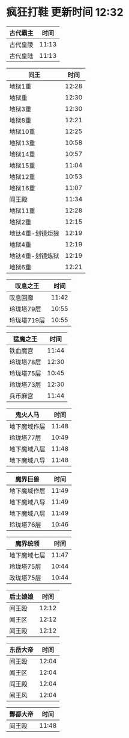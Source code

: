 # 疯狂打鞋 更新时间 12:32

| 古代霸主   | 时间    |
|--------|-------|
| 古代皇陵 | 11:13 |
| 古代皇陆 | 11:13 |

| 间王   | 时间    |
|--------|-------|
| 地狱1重 | 12:28 |
| 地狱重 | 12:30 |
| 地狱3重 | 12:30 |
| 地狱8重 | 12:21 |
| 地狱10重 | 12:25 |
| 地狱13重 | 10:58 |
| 地狱14重 | 10:57 |
| 地狱15重 | 11:04 |
| 地狱12重 | 10:53 |
| 地狱16重 | 11:07 |
| 阎王殿 | 11:34 |
| 地狱11重 | 12:28 |
| 地狱2重 | 12:15 |
| 地钛4重-划镜炬狼 | 12:19 |
| 地狱4重 | 12:19 |
| 地钛4重-划镜炼狱 | 12:19 |
| 地狱6重 | 12:21 |

| 叹息之王   | 时间    |
|--------|-------|
| 叹息回廊 | 11:42 |
| 玲珑塔79层 | 10:55 |
| 玲珑塔719层 | 10:55 |

| 猛魔之王   | 时间    |
|--------|-------|
| 铁血魔宫 | 11:44 |
| 玲珑塔78层 | 12:30 |
| 玲珑塔75层 | 10:45 |
| 玲珑塔73层 | 12:30 |
| 兵币麻宫 | 11:44 |

| 鬼火人马   | 时间    |
|--------|-------|
| 地下魔域作层 | 11:48 |
| 玲珑塔77层 | 10:49 |
| 地下魔域八层 | 11:48 |
| 地下魔域八导 | 11:48 |

| 魔界巨兽   | 时间    |
|--------|-------|
| 地下魔域作层 | 11:49 |
| 地下魔域八导 | 11:49 |
| 地下魔域八层 | 11:49 |
| 玲珑塔76层 | 10:46 |

| 魔界统领   | 时间    |
|--------|-------|
| 地下魔域七层 | 11:47 |
| 玲珑塔75层 | 10:44 |
| 政珑塔75层 | 10:44 |

| 后土娘娘   | 时间    |
|--------|-------|
| 间王殴 | 12:12 |
| 闻王区 | 12:12 |
| 闻王殴 | 12:12 |

| 东岳大帝   | 时间    |
|--------|-------|
| 间王殴 | 12:04 |
| 闻王区 | 12:04 |
| 阎王殿 | 12:04 |
| 间王风 | 12:04 |

| 酆都大帝   | 时间    |
|--------|-------|
| 间王殴 | 11:48 |